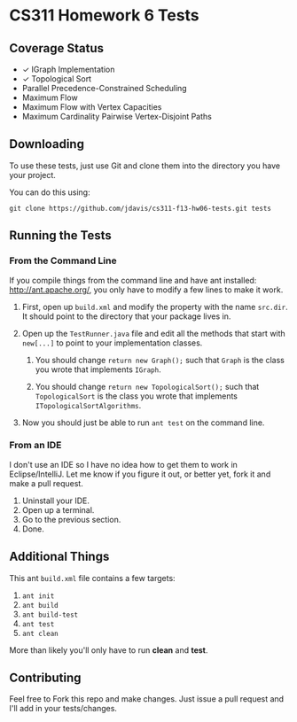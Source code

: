 CS311 Homework 6 Tests
======================

## Coverage Status

- ✓ IGraph Implementation
- ✓ Topological Sort
- Parallel Precedence-Constrained Scheduling
- Maximum Flow
- Maximum Flow with Vertex Capacities
- Maximum Cardinality Pairwise Vertex-Disjoint Paths

## Downloading

To use these tests, just use Git and clone them into the directory you
have your project.

You can do this using:

    git clone https://github.com/jdavis/cs311-f13-hw06-tests.git tests

## Running the Tests

### From the Command Line

If you compile things from the command line and have ant installed:
http://ant.apache.org/, you only have to modify a few lines to make it
work.

1. First, open up `build.xml` and modify the property with the name `src.dir`.
   It should point to the directory that your package lives in.

2. Open up the `TestRunner.java` file and edit all the methods that start with
   `new[...]` to point to your implementation classes.

   1. You should change `return new Graph();` such that `Graph` is the class
      you wrote that implements `IGraph`.

   2. You should change `return new TopologicalSort();` such that
      `TopologicalSort` is the class you wrote that implements
      `ITopologicalSortAlgorithms`.

3. Now you should just be able to run `ant test` on the command line.

### From an IDE

I don't use an IDE so I have no idea how to get them to work in
Eclipse/IntelliJ. Let me know if you figure it out, or better yet, fork it and
make a pull request.

1. Uninstall your IDE.
2. Open up a terminal.
3. Go to the previous section.
4. Done.

## Additional Things

This ant `build.xml` file contains a few targets:

1. `ant init`
2. `ant build`
3. `ant build-test`
4. `ant test`
5. `ant clean`

More than likely you'll only have to run **clean** and **test**.

## Contributing

Feel free to Fork this repo and make changes. Just issue a pull request and
I'll add in your tests/changes.
